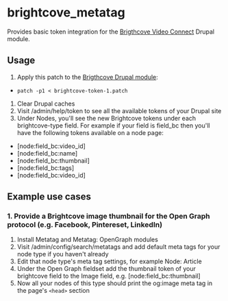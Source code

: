 # brightcove_metatag
Provides basic token integration for the [Brigthcove Video Connect](https://www.drupal.org/project/brightcove) Drupal module.

## Usage
1. Apply this patch to the [Brigthcove Drupal module](https://www.drupal.org/project/brightcove):
  * `patch -p1 < brightcove-token-1.patch`
1. Clear Drupal caches
1. Visit /admin/help/token to see all the available tokens of your Drupal site
1. Under Nodes, you'll see the new Brightcove tokens under each brightcove-type field. For example if your field is field_bc then you'll have the following tokens available on a node page:
  * [node:field_bc:video_id]
  * [node:field_bc:name]
  * [node:field_bc:thumbnail]
  * [node:field_bc:tags]
  * [node:field_bc:video_id]

## Example use cases

### 1. Provide a Brightcove image thumbnail for the Open Graph protocol (e.g. Facebook, Pintereset, LinkedIn)
1. Install Metatag and Metatag: OpenGraph modules
1. Visit /admin/config/search/metatags and add default meta tags for your node type if you haven't already
1. Edit that node type's meta tag settings, for example Node: Article
1. Under the Open Graph fieldset add the thumbnail token of your brightcove field to the Image field, e.g. [node:field_bc:thumbnail]
1. Now all your nodes of this type should print the og:image meta tag in the page's `<head>` section

